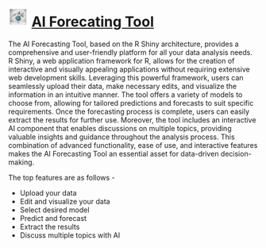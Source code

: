 # <img src="https://github.com/Soumyadipta2020/forecasting_tool/blob/main/forecasting_tool/www/brand_logo.png" width="40"> [AI Forecating Tool](https://soumyadipta-das-stat.shinyapps.io/forecasting_tool_new/)


The AI Forecasting Tool, based on the R Shiny architecture, provides a comprehensive and user-friendly platform for all your data analysis needs. R Shiny, a web application framework for R, allows for the creation of interactive and visually appealing applications without requiring extensive web development skills. Leveraging this powerful framework, users can seamlessly upload their data, make necessary edits, and visualize the information in an intuitive manner. The tool offers a variety of models to choose from, allowing for tailored predictions and forecasts to suit specific requirements. Once the forecasting process is complete, users can easily extract the results for further use. Moreover, the tool includes an interactive AI component that enables discussions on multiple topics, providing valuable insights and guidance throughout the analysis process. This combination of advanced functionality, ease of use, and interactive features makes the AI Forecasting Tool an essential asset for data-driven decision-making.

The top features are as follows -
* Upload your data
* Edit and visualize your data
* Select desired model
* Predict and forecast
* Extract the results
* Discuss multiple topics with AI

